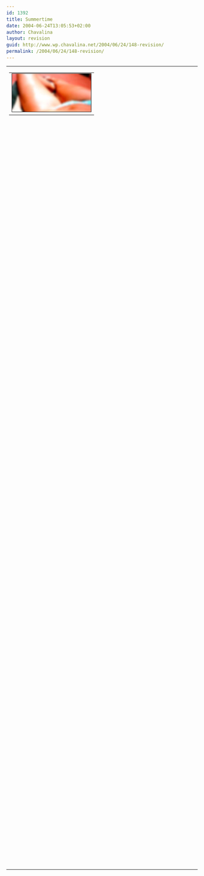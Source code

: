 ```yaml
---
id: 1392
title: Summertime
date: 2004-06-24T13:05:53+02:00
author: Chavalina
layout: revision
guid: http://www.wp.chavalina.net/2004/06/24/148-revision/
permalink: /2004/06/24/148-revision/
---
```

<table width="100%" border="0" cellpadding="0" cellspacing="0">
  <tr>
    <td>
      <table border="0" cellspacing="5" cellpadding="10" width="1" align="left">
        <tr>
          <td>
            <img src="/imagenes/fotos/summertime2.jpg" alt="summertime" width="208" height="100" border="1" />
          </td>
        </tr>
      </table>
      
      <p>
        "Summertime… and the living is easy…"
      </p>
      
      <p>
        El verano ya se acaba. Ya lo estoy echando de menos.
      </p>
      
      <p>
        La sangre, demasiado ocupada manteniendo la temperatura, ya no presta atención al cerebro, que se va relajando, se ablanda la voluntad y deja al cuerpo más libre, te invade la pereza, y los sentidos se disparan, estás preparado para percibir. El mejor momento para dejarse llevar, experimentar nuevas sensaciones. Vamos, échale imaginación y disfruta cuanto puedas, no digas "lo haré ma&ntilde;ana". Yo no pienso perder ni un minuto, éste es mi verano y lo voy a aprovechar.
      </p>
      
      <p>
        Creedme, todo es distinto en verano <img src="/imagenes/emoticonos/guino.gif" alt="gui&ntilde;o" width="16" height="16" />
      </p>
    </td>
  </tr>
</table>